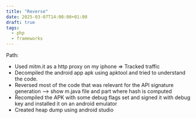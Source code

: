 ```yaml
---
title: "Reverse"
date: 2025-03-07T14:00:00+01:00
draft: true
tags:
  - php
  - frameworks
---
```



Path:

- Used mitm.it as a http proxy on my iphone => Tracked traffic
- Decompiled the android app apk using apktool and tried to understand the code.
- Reversed most of the code that was relevant for the API signature generation --> show m.java file and part where hash is computed
- Recompiled the APK with some debug flags set and signed it with debug key and installed it on an android emulator
- Created heap dump using android studio
